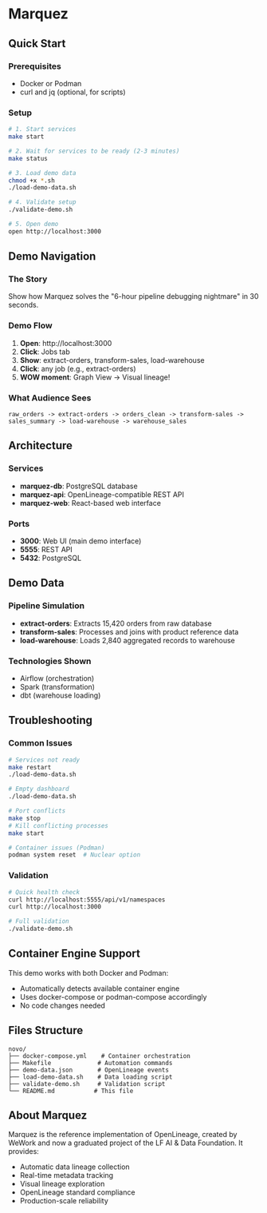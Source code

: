 # Marquez

## Quick Start

### Prerequisites
- Docker or Podman
- curl and jq (optional, for scripts)

### Setup 
```bash
# 1. Start services
make start

# 2. Wait for services to be ready (2-3 minutes)
make status

# 3. Load demo data
chmod +x *.sh
./load-demo-data.sh

# 4. Validate setup
./validate-demo.sh

# 5. Open demo
open http://localhost:3000
```

## Demo Navigation

### The Story
Show how Marquez solves the "6-hour pipeline debugging nightmare" in 30 seconds.

### Demo Flow
1. **Open**: http://localhost:3000
2. **Click**: Jobs tab
3. **Show**: extract-orders, transform-sales, load-warehouse
4. **Click**: any job (e.g., extract-orders)
5. **WOW moment**: Graph View -> Visual lineage!

### What Audience Sees
```
raw_orders -> extract-orders -> orders_clean -> transform-sales -> sales_summary -> load-warehouse -> warehouse_sales
```

## Architecture

### Services
- **marquez-db**: PostgreSQL database
- **marquez-api**: OpenLineage-compatible REST API
- **marquez-web**: React-based web interface

### Ports
- **3000**: Web UI (main demo interface)
- **5555**: REST API
- **5432**: PostgreSQL

## Demo Data

### Pipeline Simulation
- **extract-orders**: Extracts 15,420 orders from raw database
- **transform-sales**: Processes and joins with product reference data
- **load-warehouse**: Loads 2,840 aggregated records to warehouse

### Technologies Shown
- Airflow (orchestration)
- Spark (transformation) 
- dbt (warehouse loading)

## Troubleshooting

### Common Issues
```bash
# Services not ready
make restart
./load-demo-data.sh

# Empty dashboard
./load-demo-data.sh

# Port conflicts
make stop
# Kill conflicting processes
make start

# Container issues (Podman)
podman system reset  # Nuclear option
```

### Validation
```bash
# Quick health check
curl http://localhost:5555/api/v1/namespaces
curl http://localhost:3000

# Full validation
./validate-demo.sh
```

## Container Engine Support

This demo works with both Docker and Podman:
- Automatically detects available container engine
- Uses docker-compose or podman-compose accordingly
- No code changes needed

## Files Structure

```
novo/
├── docker-compose.yml    # Container orchestration
├── Makefile             # Automation commands
├── demo-data.json       # OpenLineage events
├── load-demo-data.sh    # Data loading script
├── validate-demo.sh     # Validation script
└── README.md           # This file
```

## About Marquez

Marquez is the reference implementation of OpenLineage, created by WeWork and now a graduated project of the LF AI & Data Foundation. It provides:

- Automatic data lineage collection
- Real-time metadata tracking
- Visual lineage exploration
- OpenLineage standard compliance
- Production-scale reliability
